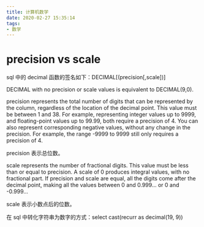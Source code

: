 ```yaml
---
title: 计算机数学
date: 2020-02-27 15:35:14
tags:
- 数学
---
```

# precision vs scale

sql 中的 decimal 函数的签名如下：DECIMAL[(precision[,scale])]

DECIMAL with no precision or scale values is equivalent to DECIMAL(9,0).


precision represents the total number of digits that can be represented by the column, regardless of the location of the decimal point. This value must be between 1 and 38. For example, representing integer values up to 9999, and floating-point values up to 99.99, both require a precision of 4. You can also represent corresponding negative values, without any change in the precision. For example, the range -9999 to 9999 still only requires a precision of 4.

precision 表示总位数。

scale represents the number of fractional digits. This value must be less than or equal to precision. A scale of 0 produces integral values, with no fractional part. If precision and scale are equal, all the digits come after the decimal point, making all the values between 0 and 0.999... or 0 and -0.999...

scale 表示小数点后的位数。

在 sql 中转化字符串为数字的方式：select cast(recurr as decimal(19, 9))

